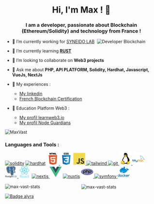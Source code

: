 <h1 align="center">Hi, I'm Max ! 👋</h1>

<h3 align="center">I am a developer, passionate about Blockchain (Ethereum/Solidity) and technology from France !</h3>

<img align="right" src="https://bafybeibbnd4v3zbmuyawdxemgezvuhwmso6pyq3o5cni2qugszcoxms65y.ipfs.nftstorage.link/_b37c3fa2-9381-4ed4-8d82-bd33b572697d.jpeg" alt="Developer Blockchain" width="200px" height="auto" />

- 🔭 I’m currently working for <a href="https://www.syneidolab.com/" target="blank">SYNEIDO LAB</a>
- 🌱 I’m currently learning <a href="https://www.rust-lang.org/" target="blank">**RUST**</a>
- 👯 I’m looking to collaborate on **Web3 projects**
- 💬 Ask me about **PHP, API PLATFORM, Solidity, Hardhat, Javascript, VueJs, NextJs**
- 📄 My experiences :
    - [My linkedin](https://www.linkedin.com/in/maxence-vast-3b5509b2/)
    - [French Blockchain Certification](https://certificate.bcdiploma.com/check/BA459C42FC93266BBA38C7939187BF67AEF6BFA9B695F9F90CA3F03771128853aW1ZSnVVa1JrNFgrd1Eyak4wRG1BU0o2VnhnaEx0S0NDTzB5WnJWS2hmV2J0Snl5)
      
- 📄 Education Platform Web3 :
    - [My profil learnweb3.io](https://learnweb3.io/u/MaxVst/)
    - [My profil Node Guardians](https://nodeguardians.io/character/821a7582dd2c)
<!-- - 📫 How to reach me :
    - **[My linkedin](https://www.linkedin.com/in/maxence-vast-3b5509b2/)**-->

<p align="left"> <img src="https://komarev.com/ghpvc/?username=MaxVast&label=Profile%20views&style=flat" alt="MaxVast" /> </p>

<h3 align="left">Languages and Tools :</h3>
<div align="left">
<a href="https://soliditylang.org/" target="blank"><img src="https://upload.wikimedia.org/wikipedia/commons/9/98/Solidity_logo.svg" alt="solidity" width="40" height="40"/></a>
<a href="https://hardhat.org/" target="blank"><img src="https://user-images.githubusercontent.com/176499/96893278-ebc67580-1460-11eb-9530-d5df3a3d65d0.png" alt="hardhat" width="15%" height="auto"/></a> 
<a href="https://www.w3.org/html/" target="blank" rel="noreferrer"> <img src="https://raw.githubusercontent.com/devicons/devicon/master/icons/html5/html5-original-wordmark.svg" alt="html5" width="40" height="40"/> </a>
<a href="https://www.w3schools.com/css/" target="blank" rel="noreferrer"> <img src="https://raw.githubusercontent.com/devicons/devicon/master/icons/css3/css3-original-wordmark.svg" alt="css3" width="40" height="40"/></a>
<a href="https://developer.mozilla.org/en-US/docs/Web/JavaScript" target="blank" rel="noreferrer"> <img src="https://raw.githubusercontent.com/devicons/devicon/master/icons/javascript/javascript-original.svg" alt="javascript" width="40" height="40"/> </a>
<a href="https://tailwindcss.com/" target="blank" rel="noreferrer"> <img src="https://www.vectorlogo.zone/logos/tailwindcss/tailwindcss-icon.svg" alt="tailwind" width="40" height="40"/> </a>
<a href="https://git-scm.com/" target="blank" rel="noreferrer"> <img src="https://www.vectorlogo.zone/logos/git-scm/git-scm-icon.svg" alt="git" width="40" height="40"/> </a>  <a href="https://www.linux.org/" target="_blank" rel="noreferrer"> <img src="https://raw.githubusercontent.com/devicons/devicon/master/icons/linux/linux-original.svg" alt="linux" width="40" height="40"/> </a> <a href="https://www.mysql.com/" target="blank" rel="noreferrer"> <img src="https://raw.githubusercontent.com/devicons/devicon/master/icons/mysql/mysql-original-wordmark.svg" alt="mysql" width="40" height="40"/> </a>   <a href="https://www.postgresql.org" target="_blank" rel="noreferrer"> <img src="https://raw.githubusercontent.com/devicons/devicon/master/icons/postgresql/postgresql-original-wordmark.svg" alt="postgresql" width="40" height="40"/> </a> 
<a href="https://reactjs.org/" target="blank" rel="noreferrer"> <img src="https://raw.githubusercontent.com/devicons/devicon/master/icons/react/react-original-wordmark.svg" alt="react" width="40" height="40"/></a>
<a href="https://nextjs.org/" target="blank"  rel="noreferrer"> <img src="https://camo.githubusercontent.com/3aa42ee93eafa8f736bac662e8ca536350dad790ba36f2f0cb1783aa2be42f6d/68747470733a2f2f63646e2e776f726c64766563746f726c6f676f2e636f6d2f6c6f676f732f6e6578746a732d322e737667" alt="nextjs" width="40" height="40" style="max-width:100%;"> </a>
<a href="https://vuejs.org/" target="blank" rel="noreferrer"> <img src="https://raw.githubusercontent.com/github/explore/80688e429a7d4ef2fca1e82350fe8e3517d3494d/topics/vue/vue.png" alt="vuejs" width="40" height="40"/></a>
<a href="https://nuxt.com/" target="blank" rel="noreferrer"> <img src="https://avatars.githubusercontent.com/u/23360933?s=64&v=4" alt="nuxtjs" width="40" height="40"/></a>
<a href="https://www.php.net" target="blank" rel="noreferrer"> <img src="https://raw.githubusercontent.com/devicons/devicon/master/icons/php/php-original.svg" alt="php" width="40" height="40"/> </a>
<a href="https://symfony.com" target="blank" rel="noreferrer"> <img src="https://symfony.com/logos/symfony_black_03.svg" alt="symfony" width="40" height="40"/> </a>
<a href="https://www.docker.com/" target="blank" rel="noreferrer"> <img src="https://raw.githubusercontent.com/github/explore/80688e429a7d4ef2fca1e82350fe8e3517d3494d/topics/docker/docker.png" alt="docker" width="40" height="40"/> </a> 
</div>
<br/>

<div align="center">
    <img align="left" src="https://github-readme-stats.vercel.app/api?username=MaxVast&show_icons=true&locale=en&hide=contribs&rank_icon=github&theme=cobalt&hide_border=true" alt="max-vast-stats" />
    <img align="center" src="https://github-readme-stats.vercel.app/api/top-langs/?username=MaxVast&layout=compact&theme=cobalt&hide_border=true" alt="max-vast-stats" /></p>
    
<p align="left">
        <a href="https://certificate.bcdiploma.com/check/BA459C42FC93266BBA38C7939187BF67AEF6BFA9B695F9F90CA3F03771128853aW1ZSnVVa1JrNFgrd1Eyak4wRG1BU0o2VnhnaEx0S0NDTzB5WnJWS2hmV2J0Snl5" rel="noreferrer">
            <img src="https://bafybeibwkktgym6eg3fbeedffd2aduopukhqfgb6kg7cccufg6ha7izvra.ipfs.nftstorage.link/badge_alyra.png" alt="Badge alyra" width="150px" height="auto" />
        </a>
    </p>
</div>




  

